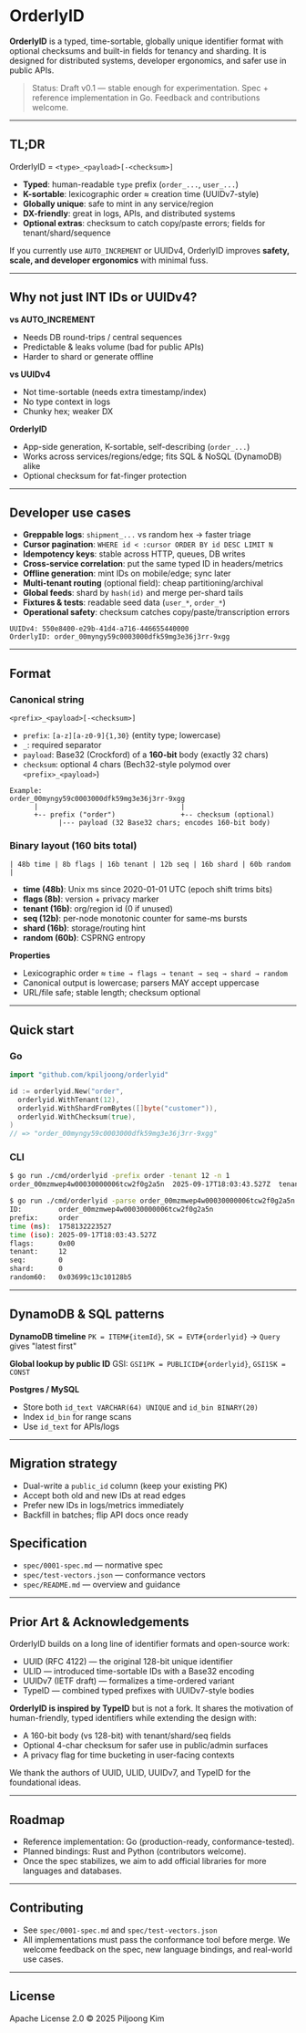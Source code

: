 # OrderlyID

**OrderlyID** is a typed, time-sortable, globally unique identifier format with optional checksums and built-in fields for tenancy and sharding.
It is designed for distributed systems, developer ergonomics, and safer use in public APIs.

> Status: Draft v0.1 — stable enough for experimentation.
> Spec + reference implementation in Go. Feedback and contributions welcome.

---

## TL;DR

OrderlyID = `<type>_<payload>[-<checksum>]`

- **Typed**: human-readable `type` prefix (`order_...`, `user_...`)
- **K-sortable**: lexicographic order ≈ creation time (UUIDv7-style)
- **Globally unique**: safe to mint in any service/region
- **DX-friendly**: great in logs, APIs, and distributed systems
- **Optional extras**: checksum to catch copy/paste errors; fields for tenant/shard/sequence

If you currently use `AUTO_INCREMENT` or UUIDv4, OrderlyID improves **safety, scale, and developer ergonomics** with minimal fuss.

---

## Why not just INT IDs or UUIDv4?

**vs AUTO_INCREMENT**
- Needs DB round-trips / central sequences
- Predictable & leaks volume (bad for public APIs)
- Harder to shard or generate offline

**vs UUIDv4**
- Not time-sortable (needs extra timestamp/index)
- No type context in logs
- Chunky hex; weaker DX

**OrderlyID**
- App-side generation, K-sortable, self-describing (`order_...`)
- Works across services/regions/edge; fits SQL & NoSQL (DynamoDB) alike
- Optional checksum for fat-finger protection

---

## Developer use cases

- **Greppable logs**: `shipment_...` vs random hex → faster triage
- **Cursor pagination**: `WHERE id < :cursor ORDER BY id DESC LIMIT N`
- **Idempotency keys**: stable across HTTP, queues, DB writes
- **Cross-service correlation**: put the same typed ID in headers/metrics
- **Offline generation**: mint IDs on mobile/edge; sync later
- **Multi-tenant routing** (optional field): cheap partitioning/archival
- **Global feeds**: shard by `hash(id)` and merge per-shard tails
- **Fixtures & tests**: readable seed data (`user_*`, `order_*`)
- **Operational safety**: checksum catches copy/paste/transcription errors

```
UUIDv4: 550e8400-e29b-41d4-a716-446655440000
OrderlyID: order_00myngy59c0003000dfk59mg3e36j3rr-9xgg
```

---

## Format

### Canonical string
```
<prefix>_<payload>[-<checksum>]
```
- `prefix`: `[a-z][a-z0-9]{1,30}` (entity type; lowercase)
- `_`: required separator
- `payload`: Base32 (Crockford) of a **160-bit** body (exactly 32 chars)
- `checksum`: optional 4 chars (Bech32-style polymod over `<prefix>_<payload>`)

```
Example:
order_00myngy59c0003000dfk59mg3e36j3rr-9xgg
      |                                   |
      +-- prefix ("order")                +-- checksum (optional)
            |--- payload (32 Base32 chars; encodes 160-bit body)
```

### Binary layout (160 bits total)
```
| 48b time | 8b flags | 16b tenant | 12b seq | 16b shard | 60b random |
```
- **time (48b)**: Unix ms since 2020-01-01 UTC (epoch shift trims bits)
- **flags (8b)**: version + privacy marker
- **tenant (16b)**: org/region id (0 if unused)
- **seq (12b)**: per-node monotonic counter for same-ms bursts
- **shard (16b)**: storage/routing hint
- **random (60b)**: CSPRNG entropy

**Properties**
- Lexicographic order ≈ `time → flags → tenant → seq → shard → random`
- Canonical output is lowercase; parsers MAY accept uppercase
- URL/file safe; stable length; checksum optional

---

## Quick start

### Go
```go
import "github.com/kpiljoong/orderlyid"

id := orderlyid.New("order",
  orderlyid.WithTenant(12),
  orderlyid.WithShardFromBytes([]byte("customer")),
  orderlyid.WithChecksum(true),
)
// => "order_00myngy59c0003000dfk59mg3e36j3rr-9xgg"
```

### CLI
```sh
$ go run ./cmd/orderlyid -prefix order -tenant 12 -n 1
order_00mzmwep4w00030000006tcw2f0g2a5n  2025-09-17T18:03:43.527Z  tenant=12    shard=0     seq=0

$ go run ./cmd/orderlyid -parse order_00mzmwep4w00030000006tcw2f0g2a5n
ID:         order_00mzmwep4w00030000006tcw2f0g2a5n
prefix:     order
time (ms):  1758132223527
time (iso): 2025-09-17T18:03:43.527Z
flags:      0x00
tenant:     12
seq:        0
shard:      0
random60:   0x03699c13c10128b5
```

---

## DynamoDB & SQL patterns

**DynamoDB timeline**
`PK = ITEM#{itemId}`, `SK = EVT#{orderlyid}` → `Query` gives "latest first"

**Global lookup by public ID**
GSI: `GSI1PK = PUBLICID#{orderlyid}`, `GSI1SK = CONST`

**Postgres / MySQL**
- Store both `id_text VARCHAR(64) UNIQUE` and `id_bin BINARY(20)`
- Index `id_bin` for range scans
- Use `id_text` for APIs/logs

---

## Migration strategy
- Dual-write a `public_id` column (keep your existing PK)
- Accept both old and new IDs at read edges
- Prefer new IDs in logs/metrics immediately
- Backfill in batches; flip API docs once ready

## Specification
- `spec/0001-spec.md` — normative spec
- `spec/test-vectors.json` — conformance vectors
- `spec/README.md` — overview and guidance

---

## Prior Art & Acknowledgements
OrderlyID builds on a long line of identifier formats and open-source work:
- UUID (RFC 4122) — the original 128-bit unique identifier
- ULID — introduced time-sortable IDs with a Base32 encoding
- UUIDv7 (IETF draft) — formalizes a time-ordered variant
- TypeID — combined typed prefixes with UUIDv7-style bodies

**OrderlyID is inspired by TypeID** but is not a fork. It shares the motivation of human-friendly, typed identifiers while extending the design with:
- A 160-bit body (vs 128-bit) with tenant/shard/seq fields
- Optional 4-char checksum for safer use in public/admin surfaces
- A privacy flag for time bucketing in user-facing contexts

We thank the authors of UUID, ULID, UUIDv7, and TypeID for the foundational ideas.

---

## Roadmap

- Reference implementation: Go (production-ready, conformance-tested).
- Planned bindings: Rust and Python (contributors welcome).
- Once the spec stabilizes, we aim to add official libraries for more languages and databases.

---

## Contributing
- See `spec/0001-spec.md` and `spec/test-vectors.json`
- All implementations must pass the conformance tool before merge. We welcome feedback on the spec, new language bindings, and real-world use cases.

---

## License
Apache License 2.0 © 2025 Piljoong Kim
